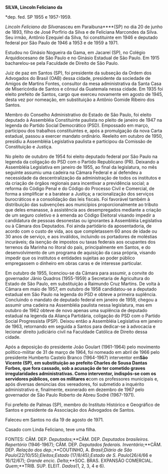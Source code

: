 **SILVA, Lincoln Feliciano da**

\*dep. fed. SP 1955 e 1957-1959.

*Lincoln Feliciano da Silva*nasceu em Paraibuna****(SP) no dia 20 de
junho de 1893, filho de José Porfírio da Silva e de Feliciana Marcondes
da Silva. Seu irmão, Antônio Ezequiel da Silva, foi constituinte em 1946
e deputado federal por São Paulo de 1946 a 1953 e de 1959 a 1971.

Estudou no Ginásio Nogueira da Gama, em Jacareí (SP), no Colégio
Arquidiocesano de São Paulo e no Ginásio Estadual de São Paulo. Em 1915
bacharelou-se pela Faculdade de Direito de São Paulo.

Juiz de paz em Santos (SP), foi presidente da subseção da Ordem dos
Advogados do Brasil (OAB) dessa cidade, presidente da sociedade de
Amigos de Martins Fontes, consultor da mesa administrativa da Santa Casa
de Misericórdia de Santos e cônsul da Guatemala nessa cidade. Em 1935
foi eleito prefeito de Santos, cargo que exerceu novamente em agosto de
1945, desta vez por nomeação, em substituição a Antônio Gomide Ribeiro
dos Santos.

Membro do Conselho Administrativo do Estado de São Paulo, foi eleito
deputado à Assembléia Constituinte paulista no pleito de janeiro de 1947
na legenda do Partido Social Democrático (PSD). Empossado em março,
participou dos trabalhos constituintes e, após a promulgação da nova
Carta estadual, passou a exercer mandato ordinário. Reeleito em outubro
de 1950, presidiu a Assembléia Legislativa paulista e participou da
Comissão de Constituição e Justiça.

No pleito de outubro de 1954 foi eleito deputado federal por São Paulo
na legenda da coligação do PSD com o Partido Republicano (PR). Deixando
a Assembléia Legislativa em janeiro de 1955, ao final da legislatura, no
mês seguinte assumiu uma cadeira na Câmara Federal e aí defendeu a
necessidade da descentralização da administração de todos os institutos
e da criação de órgãos regionais para incentivar a previdência social; a
reforma do Código Penal e do Código do Processo Civil e Comercial, de
forma a simplificar e a baratear a Justiça; a racionalização dos
serviços burocráticos e a consolidação das leis fiscais. Foi favorável
também à distribuição das subvenções aos municípios proporcionalmente ao
tributo que deles emanasse, à assistência aos desempregados mediante a
criação de um seguro coletivo e à emenda ao Código Eleitoral visando
impedir a candidatura de pessoas desonestas ou ignorantes à Assembléia
Legislativa ou à Câmara dos Deputados. Foi ainda partidário da
aposentadoria, de acordo com o custo de vida, aos que completassem 60
anos de idade ou 30 anos de serviço, e aos inválidos, incluindo os
portadores de moléstias incuráveis; da isenção de impostos ou taxas
federais aos ocupantes dos terrenos da Marinha no litoral do país,
principalmente em Santos, e do desenvolvimento de um programa de
aquisição da casa própria, visando impedir que os institutos e entidades
sujeitas ao poder público empregassem o dinheiro em obras caras e de
interesse particular.

Em outubro de 1955, licenciou-se da Câmara para assumir, a convite do
governador Jânio Quadros (1955-1959) a Secretaria de Agricultura do
Estado de São Paulo, em substituição a Raimundo Cruz Martins. De volta à
Câmara em maio de 1957, em outubro de 1958 candidatou-se a deputado
estadual em São Paulo na legenda do PSD e obteve a primeira suplência.
Concluindo o mandato de deputado federal em janeiro de 1959, chegou a
assumir uma cadeira na Assembléia paulista nessa legislatura, mas em
outubro de 1962 obteve de novo apenas uma suplência de deputado estadual
na legenda da Aliança Partidária, coligação do PSD com o Partido Social
Progressista (PSP). Deixou então a Assembléia Legislativa em janeiro de
1963, retornando em seguida a Santos para dedicar-se à advocacia e
lecionar direito judiciário civil na Faculdade Católica de Direito dessa
cidade.

Após a deposição do presidente João Goulart (1961-1964) pelo movimento
político-militar de 31 de março de 1964, foi nomeado em abril de 1966
pelo presidente Humberto Castelo Branco (1964-1967) interventor
em****São Vicente (SP), em substituição ao prefeito Charles de Sousa
Dantas Forbes, que fora cassado, sob a acusação de ter cometido graves
irregularidades administrativas. Como interventor, indispôs-se com os
servidores públicos, com os militares e****com os professores municipais
e, após diversas denúncias dos vereadores, foi submetido a inquérito
administrativo e, finalmente, exonerado em dezembro de 1967 pelo
governador de São Paulo Roberto de Abreu Sodré (1967-1971).

Foi prefeito de Palmas (SP), membro do Instituto Histórico e Geográfico
de Santos e presidente da Associação dos Advogados de Santos.

Faleceu em Santos no dia 19 de agosto de 1971.

Casado com Linda Feliciano, teve uma filha.

FONTES: CÂM. DEP. *Deputados*;**CÂM. DEP. *Deputados brasileiros.
Repertório* (1946-1967); CÂM. DEP. *Deputados federais.
Inventário*;**CÂM. DEP. *Relação dos dep.*;**COUTINHO, A.
*Brasil*;*Diário de São Paulo*(22/10/55);*Eleitos*;*Estado*
(17/8/45);*Estado de S. Paulo*(26/4/66 e 16/12/67); *Grande encic.
Delta*;**SOC. BRAS. EXPANSÃO COMERCIAL. *Quem*;**TRIB. SUP. ELEIT.
*Dados*(1, 2, 3, 4 e 6).

 
